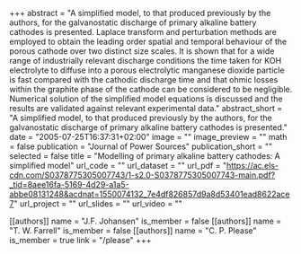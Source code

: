 +++
abstract = "A simplified model, to that produced previously by the authors, for the galvanostatic discharge of primary alkaline battery cathodes is presented. Laplace transform and perturbation methods are employed to obtain the leading order spatial and temporal behaviour of the porous cathode over two distinct size scales. It is shown that for a wide range of industrially relevant discharge conditions the time taken for KOH electrolyte to diffuse into a porous electrolytic manganese dioxide particle is fast compared with the cathodic discharge time and that ohmic losses within the graphite phase of the cathode can be considered to be negligible. Numerical solution of the simplified model equations is discussed and the results are validated against relevant experimental data."
abstract_short = "A simplified model, to that produced previously by the authors, for the galvanostatic discharge of primary alkaline battery cathodes is presented."
date = "2005-07-25T16:37:31+02:00"
image = ""
image_preview = ""
math = false
publication = "Journal of Power Sources"
publication_short = ""
selected = false
title = "Modelling of primary alkaline battery cathodes: A simplified model"
url_code = ""
url_dataset = ""
url_pdf = "https://ac.els-cdn.com/S0378775305007743/1-s2.0-S0378775305007743-main.pdf?_tid=8aee16fa-5169-4d29-a1a5-abbe08131248&acdnat=1550074132_7e4df826857d9a8d53401ead8622ace7"
url_project = ""
url_slides = ""
url_video = ""

[[authors]]
    name = "J.F. Johansen"
    is_member = false
[[authors]]
    name = "T. W. Farrell"
    is_member = false
[[authors]]
    name = "C. P. Please"
    is_member = true
    link = "/please"
+++
